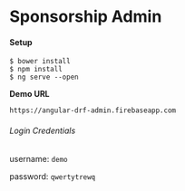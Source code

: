 # Sponsorship Admin


#### Setup
    $ bower install
    $ npm install
    $ ng serve --open 


**Demo URL**

`https://angular-drf-admin.firebaseapp.com`

###### Login Credentials

username: `demo`

password: `qwertytrewq`